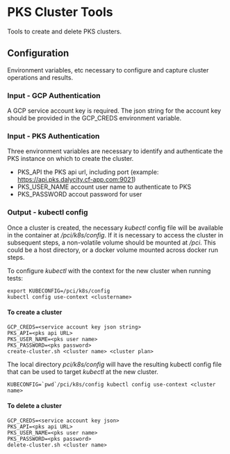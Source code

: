 # PKS Cluster Tools

Tools to create and delete PKS clusters.

## Configuration

Environment variables, etc necessary to configure and capture cluster operations and results.

### Input - GCP Authentication

A GCP service account key is required. The json string for the account key should be provided in the GCP_CREDS environment variable.

### Input - PKS Authentication

Three environment variables are necessary to identify and authenticate the PKS instance on which to create the cluster.
- PKS_API the PKS api url, including port (example: https://api.pks.dalycity.cf-app.com:9021)
- PKS_USER_NAME account user name to authenticate to PKS
- PKS_PASSWORD accout password for user

### Output - kubectl config

Once a cluster is created, the necessary *kubectl* config file will be available in the container at */pci/k8s/config*. If it is necessary to access the cluster in subsequent steps, a non-volatile volume should be mounted at */pci*. This could be a host directory, or a docker volume mounted across docker run steps.

To configure *kubectl* with the context for the new cluster when running tests:
```/bin/bash
export KUBECONFIG=/pci/k8s/config
kubectl config use-context <clustername>
```

#### To create a cluster
```
GCP_CREDS=<service account key json string>
PKS_API=<pks api URL>
PKS_USER_NAME=<pks user name>
PKS_PASSWORD=<pks password>
create-cluster.sh <cluster name> <cluster plan>
```

The local directory *pci/k8s/config* will have the resulting kubectl config file that can be used to target *kubectl* at the new cluster.
```
KUBECONFIG=`pwd`/pci/k8s/config kubectl config use-context <cluster name>
```
#### To delete a cluster
```
GCP_CREDS=<service account key json>
PKS_API=<pks api URL>
PKS_USER_NAME=<pks user name>
PKS_PASSWORD=<pks password>
delete-cluster.sh <cluster name>
```